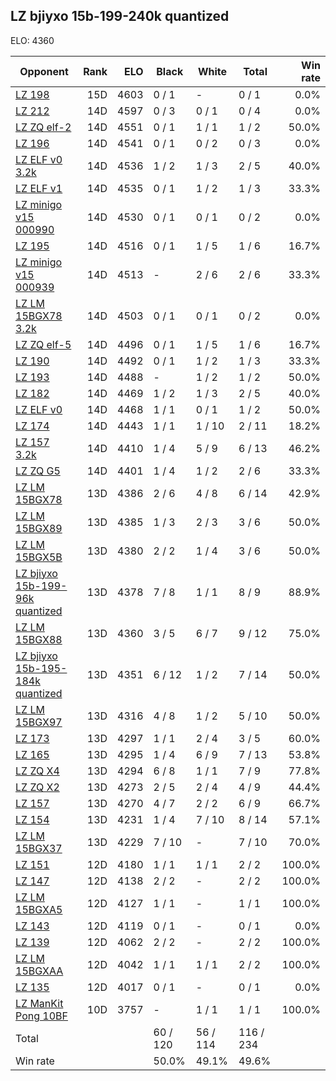 ## LZ bjiyxo 15b-199-240k quantized ##

ELO: 4360

Opponent | Rank | ELO | Black | White | Total | Win rate
---------|-----:|----:|-------|-------|-------|-------:
[LZ 198](LZ%20198.md) | 15D | 4603 | 0 / 1 | - | 0 / 1 | 0.0%
[LZ 212](LZ%20212.md) | 14D | 4597 | 0 / 3 | 0 / 1 | 0 / 4 | 0.0%
[LZ ZQ elf-2](LZ%20ZQ%20elf-2.md) | 14D | 4551 | 0 / 1 | 1 / 1 | 1 / 2 | 50.0%
[LZ 196](LZ%20196.md) | 14D | 4541 | 0 / 1 | 0 / 2 | 0 / 3 | 0.0%
[LZ ELF v0 3.2k](LZ%20ELF%20v0%203.2k.md) | 14D | 4536 | 1 / 2 | 1 / 3 | 2 / 5 | 40.0%
[LZ ELF v1](LZ%20ELF%20v1.md) | 14D | 4535 | 0 / 1 | 1 / 2 | 1 / 3 | 33.3%
[LZ minigo v15 000990](LZ%20minigo%20v15%20000990.md) | 14D | 4530 | 0 / 1 | 0 / 1 | 0 / 2 | 0.0%
[LZ 195](LZ%20195.md) | 14D | 4516 | 0 / 1 | 1 / 5 | 1 / 6 | 16.7%
[LZ minigo v15 000939](LZ%20minigo%20v15%20000939.md) | 14D | 4513 | - | 2 / 6 | 2 / 6 | 33.3%
[LZ LM 15BGX78 3.2k](LZ%20LM%2015BGX78%203.2k.md) | 14D | 4503 | 0 / 1 | 0 / 1 | 0 / 2 | 0.0%
[LZ ZQ elf-5](LZ%20ZQ%20elf-5.md) | 14D | 4496 | 0 / 1 | 1 / 5 | 1 / 6 | 16.7%
[LZ 190](LZ%20190.md) | 14D | 4492 | 0 / 1 | 1 / 2 | 1 / 3 | 33.3%
[LZ 193](LZ%20193.md) | 14D | 4488 | - | 1 / 2 | 1 / 2 | 50.0%
[LZ 182](LZ%20182.md) | 14D | 4469 | 1 / 2 | 1 / 3 | 2 / 5 | 40.0%
[LZ ELF v0](LZ%20ELF%20v0.md) | 14D | 4468 | 1 / 1 | 0 / 1 | 1 / 2 | 50.0%
[LZ 174](LZ%20174.md) | 14D | 4443 | 1 / 1 | 1 / 10 | 2 / 11 | 18.2%
[LZ 157 3.2k](LZ%20157%203.2k.md) | 14D | 4410 | 1 / 4 | 5 / 9 | 6 / 13 | 46.2%
[LZ ZQ G5](LZ%20ZQ%20G5.md) | 14D | 4401 | 1 / 4 | 1 / 2 | 2 / 6 | 33.3%
[LZ LM 15BGX78](LZ%20LM%2015BGX78.md) | 13D | 4386 | 2 / 6 | 4 / 8 | 6 / 14 | 42.9%
[LZ LM 15BGX89](LZ%20LM%2015BGX89.md) | 13D | 4385 | 1 / 3 | 2 / 3 | 3 / 6 | 50.0%
[LZ LM 15BGX5B](LZ%20LM%2015BGX5B.md) | 13D | 4380 | 2 / 2 | 1 / 4 | 3 / 6 | 50.0%
[LZ bjiyxo 15b-199-96k quantized](LZ%20bjiyxo%2015b-199-96k%20quantized.md) | 13D | 4378 | 7 / 8 | 1 / 1 | 8 / 9 | 88.9%
[LZ LM 15BGX88](LZ%20LM%2015BGX88.md) | 13D | 4360 | 3 / 5 | 6 / 7 | 9 / 12 | 75.0%
[LZ bjiyxo 15b-195-184k quantized](LZ%20bjiyxo%2015b-195-184k%20quantized.md) | 13D | 4351 | 6 / 12 | 1 / 2 | 7 / 14 | 50.0%
[LZ LM 15BGX97](LZ%20LM%2015BGX97.md) | 13D | 4316 | 4 / 8 | 1 / 2 | 5 / 10 | 50.0%
[LZ 173](LZ%20173.md) | 13D | 4297 | 1 / 1 | 2 / 4 | 3 / 5 | 60.0%
[LZ 165](LZ%20165.md) | 13D | 4295 | 1 / 4 | 6 / 9 | 7 / 13 | 53.8%
[LZ ZQ X4](LZ%20ZQ%20X4.md) | 13D | 4294 | 6 / 8 | 1 / 1 | 7 / 9 | 77.8%
[LZ ZQ X2](LZ%20ZQ%20X2.md) | 13D | 4273 | 2 / 5 | 2 / 4 | 4 / 9 | 44.4%
[LZ 157](LZ%20157.md) | 13D | 4270 | 4 / 7 | 2 / 2 | 6 / 9 | 66.7%
[LZ 154](LZ%20154.md) | 13D | 4231 | 1 / 4 | 7 / 10 | 8 / 14 | 57.1%
[LZ LM 15BGX37](LZ%20LM%2015BGX37.md) | 13D | 4229 | 7 / 10 | - | 7 / 10 | 70.0%
[LZ 151](LZ%20151.md) | 12D | 4180 | 1 / 1 | 1 / 1 | 2 / 2 | 100.0%
[LZ 147](LZ%20147.md) | 12D | 4138 | 2 / 2 | - | 2 / 2 | 100.0%
[LZ LM 15BGXA5](LZ%20LM%2015BGXA5.md) | 12D | 4127 | 1 / 1 | - | 1 / 1 | 100.0%
[LZ 143](LZ%20143.md) | 12D | 4119 | 0 / 1 | - | 0 / 1 | 0.0%
[LZ 139](LZ%20139.md) | 12D | 4062 | 2 / 2 | - | 2 / 2 | 100.0%
[LZ LM 15BGXAA](LZ%20LM%2015BGXAA.md) | 12D | 4042 | 1 / 1 | 1 / 1 | 2 / 2 | 100.0%
[LZ 135](LZ%20135.md) | 12D | 4017 | 0 / 1 | - | 0 / 1 | 0.0%
[LZ ManKit Pong 10BF](LZ%20ManKit%20Pong%2010BF.md) | 10D | 3757 | - | 1 / 1 | 1 / 1 | 100.0%
Total | | | 60 / 120 | 56 / 114 | 116 / 234 | 
Win rate| | | 50.0% | 49.1% | 49.6% | 
